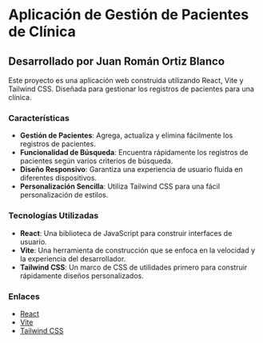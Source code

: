 # Aplicación de Gestión de Pacientes de Clínica
## Desarrollado por Juan Román Ortiz Blanco

Este proyecto es una aplicación web construida utilizando React, Vite y Tailwind CSS. Diseñada para gestionar los registros de pacientes para una clínica.

### Características
- **Gestión de Pacientes**: Agrega, actualiza y elimina fácilmente los registros de pacientes.
- **Funcionalidad de Búsqueda**: Encuentra rápidamente los registros de pacientes según varios criterios de búsqueda.
- **Diseño Responsivo**: Garantiza una experiencia de usuario fluida en diferentes dispositivos.
- **Personalización Sencilla**: Utiliza Tailwind CSS para una fácil personalización de estilos.

### Tecnologías Utilizadas
- **React**: Una biblioteca de JavaScript para construir interfaces de usuario.
- **Vite**: Una herramienta de construcción que se enfoca en la velocidad y la experiencia del desarrollador.
- **Tailwind CSS**: Un marco de CSS de utilidades primero para construir rápidamente diseños personalizados.

### Enlaces
- [React](https://reactjs.org/)
- [Vite](https://vitejs.dev/)
- [Tailwind CSS](https://tailwindcss.com/)

